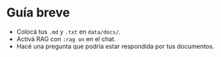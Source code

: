 # Guía breve
- Colocá tus `.md` y `.txt` en `data/docs/`.
- Activá RAG con `:rag on` en el chat.
- Hacé una pregunta que podría estar respondida por tus documentos.
